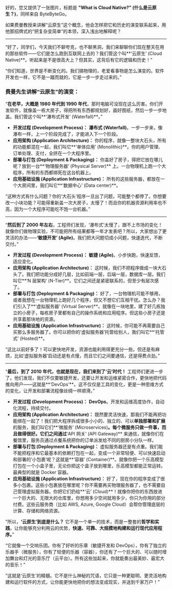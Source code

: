 好的，您又提供了一张图片，标题是 **"What is Cloud Native?" (什么是云原生？)**，同样来自 ByteByteGo。

如果费曼教授来讲解“云原生”这个概念，他会怎样把它和历史的演变联系起来，用他那招牌式的“把复杂变简单”的本领，深入浅出地解释呢？

---

“好了，同学们，今天我们不聊夸克，也不聊黑洞，我们来聊聊你们现在整天在用的那些软件——它们是怎么跑到互联网上去的？我们管这个叫**‘云原生’ (Cloud Native)**。听起来是不是很高大上？但其实，这背后有它的逻辑和历史！”

“你们知道，世界是不断变化的。我们搞物理的，老爱看事物是怎么演变的。软件开发也一样，它不是一蹴而就的，它是一步一步走过来的。”

### 费曼先生讲解“云原生”的演变：

“**在老早，大概是 1980 年代到 1990 年代**，那时电脑可没现在这么厉害。你们开发软件，就像盖一栋大房子，得把所有东西都规划好，画好图纸，然后一步一步地盖。我们管这个叫**‘瀑布式开发’ (Waterfall)**。”

- **开发过程 (Development Process)：** **瀑布式 (Waterfall)**。一步一步来，像瀑布一样，上一个阶段完成了，才能进入下一个阶段。
- **应用架构 (Application Architecture)：** 你的程序，就像一整块大石头，所有的功能都混在一起，我们叫它**‘单体应用’ (Monolithic)**。你的用户管理、订单处理、支付，全挤在一个大程序里。
- **部署与打包 (Deployment & Packaging)：** 你盖好了房子，得把它放在哪儿呢？放到一台**‘物理服务器’ (Physical Server)** 上。一台物理机上跑一个大程序，所有的东西都绑死在这台机器上。
- **应用基础设施 (Application Infrastructure)：** 所有的这些服务器，都放在一个大房间里，我们叫它**‘数据中心’ (Data center)**。

“这种方式有什么问题？你的‘大石头’程序一旦出了问题，可能整个都停了。你想要改一小块功能？可能得重新盖一次大房子，太慢了！而且你的机器资源利用率也不高，因为一个大程序可能吃不饱一台机器。”

---

“**然后到了 2000 年左右**，工程师们发现，‘瀑布式’太慢了，跟不上市场的变化！就像你们做物理实验，不可能把所有结果都等一年才发表吧？所以，大家想出了更灵活的办法——**‘敏捷开发’ (Agile)**。我们把大问题切成小问题，快速迭代，不断交付。”

- **开发过程 (Development Process)：** **敏捷 (Agile)**。小步快跑，快速反馈，适应变化。
- **应用架构 (Application Architecture)：** 这时候，我们不把程序做成一块大石头了。我们把功能分成好几层，比如前端一层，后端一层，数据库一层。我们叫它**‘N 层架构’ (N-Tier)**。它们之间还是紧密联系的，但至少有层次感了。
- **部署与打包 (Deployment & Packaging)：** 好了，一台物理机可能不够用，或者我想在一台物理机上跑好几个程序，但又不想它们互相干扰。怎么办？我们引入了**‘虚拟服务器’ (Virtual Server)**。就像在一块地里，建了好几栋独立的小房子，每栋房子里都有自己的操作系统和应用程序。但这些小房子还是共享着那块地的资源。
- **应用基础设施 (Application Infrastructure)：** 这时候，你可能不再需要自己买那么多服务器了。你可以把你的‘虚拟服务器’托管给别人，我们叫它**‘托管式’ (Hosted)**。

“这比以前好多了！可以更快地开发，资源也能利用得更充分一些。但还是有麻烦，比如‘虚拟服务器’启动还是有点慢，而且它们之间要通信，还是得费点劲。”

---

“**最后，到了 2010 年代，也就是现在，我们来到了‘云’时代！** 工程师们更进一步了。他们发现，我们不仅要敏捷开发，还要让开发和运维紧密合作，更快地把代码推向用户——这就是**‘DevOps’**。这不仅仅是工具的变化，更是一种思维方式的变化，让开发和部署流程像丝绸一样顺滑。”

- **开发过程 (Development Process)：** **DevOps**。开发和运维高度协作，自动化流程，持续交付。
- **应用架构 (Application Architecture)：** 既然要灵活快速，那我们不能再把功能绑在一起了！我们把大程序拆成很多小小的、独立的、可以**单独部署和扩展**的服务，我们叫它们**‘微服务’ (Microservices)**。每个微服务只做一件事，而且做得很好。它们之间通过**‘API 网关’ (API Gateway)** 来通信，就像你们在餐馆里，服务员通过点餐系统把你的订单派发给不同的厨房小分队一样。
- **部署与打包 (Deployment & Packaging)：** 虚拟服务器还是有点重。我们能不能把程序和它最基本的依赖打包在一起，变成一个非常轻便、可以快速启动和部署的‘小包裹’呢？这就是**‘容器’ (Container)**。就像你把一个乐高模型打包在一个小盒子里，无论你把这个盒子放到哪里，乐高模型都能正常运转。最典型的就是 Docker 容器。
- **应用基础设施 (Application Infrastructure)：** 好了，现在你的程序变成了很多小包裹。这些小包裹放在哪里呢？你不需要再买物理服务器了，也不需要自己管理虚拟服务器。你把它们扔给**‘云’ (Cloud)**！就像你把你的东西放进一个巨大的、无限大的仓库里，你想用多少空间就用多少，你只为你用的部分付费。这些云服务商（比如 AWS, Azure, Google Cloud）会帮你管理底层的计算、存储和网络资源。

“所以，**‘云原生’到底是什么？** 它不是一个单一的技术，而是一整套的**哲学和实践**，让你能够充分利用云的优势，**快速、可靠、大规模地构建和运行现代应用程序。**”

“它就像一个交响乐团。你有了好听的乐章（敏捷开发和 DevOps），你有了独立的乐器手（微服务），你有了轻便的乐器（容器），你还有了一个巨大的、可以随时增加舞台和灯光的音乐厅（云平台）。所有这些加起来，你就能奏出最美妙、最宏大的音乐！”

“这就是‘云原生’的精髓。它不是什么神秘的咒语，它只是一种更聪明、更灵活地构建和运行软件的方式，让你能更快地把你的想法变成现实，并送到千家万户！”
